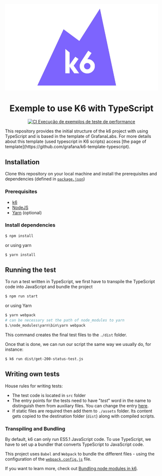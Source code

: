 <div align="center">

![banner](docs/k6.jpg)

# Exemple to use K6 with TypeScript

[![CI Execução de exemplos de teste de performance](https://github.com/1freitas/perfTests/actions/workflows/samples.yml/badge.svg?event=workflow_run)](https://github.com/1freitas/perfTests/actions/workflows/samples.yml)

</div>
This repository provides the initial structure of the k6 project with using TypeScript and is based in the template of GrafanaLabs.
For more details about this template (used typescript in K6 scripts) access [the page of template](https://github.com/grafana/k6-template-typescript).

## Installation

Clone this repository on your local machine and install the prerequisites and dependencies (defined in [`package.json`](./package.json))

### Prerequisites

-   [k6](https://k6.io/docs/getting-started/installation)
-   [NodeJS](https://nodejs.org/en/download/)
-   [Yarn](https://yarnpkg.com/getting-started/install) (optional)

### Install dependencies

```bash
$ npm install
```

or using yarn

```bash
$ yarn install
```

## Running the test

To run a test written in TypeScript, we first have to transpile the TypeScript code into JavaScript and bundle the project

```bash
$ npm run start
```

or using Yarn

```bash
$ yarn webpack
# can be necessary set the path of node_modules to yarn
$.\node_modules\yarn\bin\yarn webpack
```

This command creates the final test files to the `./dist` folder.

Once that is done, we can run our script the same way we usually do, for instance:

```bash
$ k6 run dist/get-200-status-test.js
```

## Writing own tests

House rules for writing tests:

-   The test code is located in `src` folder
-   The entry points for the tests need to have "_test_" word in the name to distinguish them from auxiliary files. You can change the entry [here](./webpack.config.js#L8).
-   If static files are required then add them to `./assets` folder. Its content gets copied to the destination folder (`dist`) along with compiled scripts.

### Transpiling and Bundling

By default, k6 can only run ES5.1 JavaScript code. To use TypeScript, we have to set up a bundler that converts TypeScript to JavaScript code.

This project uses `Babel` and `Webpack` to bundle the different files - using the configuration of the [`webpack.config.js`](./webpack.config.js) file.

If you want to learn more, check out [Bundling node modules in k6](https://k6.io/docs/using-k6/modules#bundling-node-modules).
